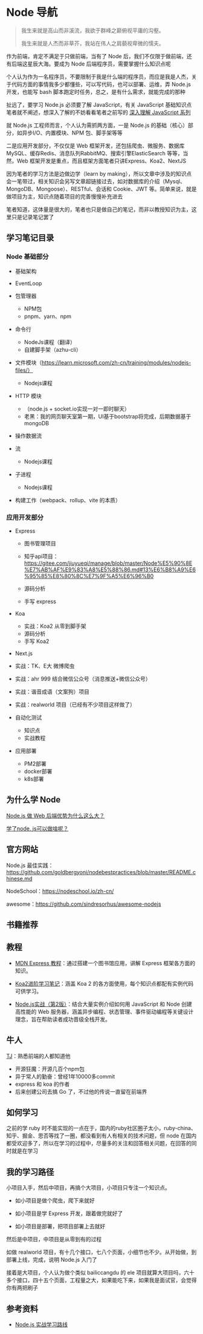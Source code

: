 # Node 导航

> 我生来就是高山而非溪流，我欲于群峰之巅俯视平庸的沟壑。
>
> 我生来就是人杰而非草芥，我站在伟人之肩藐视卑微的懦夫。

作为前端，肯定不满足于只做前端，当有了 Node 后，我们不仅限于做前端，还有后端这星辰大海。要成为 Node 后端程序员，需要掌握什么知识点呢

个人认为作为一名程序员，不要限制于我是什么端的程序员，而应是我是人杰，关于代码方面的事情我多少都懂些，可以写代码，也可以部署、运维，弄 Node.js 开发，也能写 bash 脚本跑定时任务，总之，是有什么需求，就能完成的那种

扯远了，要学习 Node.js 必须要了解 JavaScript，有关 JavaScript 基础知识点笔者就不阐述，想深入了解的不妨看看笔者之前写的 [深入理解 JavaScript 系列](https://fe.azhubaby.com/JavaScript/)

就 Node.js 工程师而言，个人认为需抓两方面，一是 Node.js 的基础（核心）部分，如异步I/O、内置模块、NPM 包、脚手架等等

二是应用开发部分，不仅仅是 Web 框架开发，还包括爬虫、微服务、数据库MySQL、缓存Redis、消息队列RabbitMQ、搜索引擎ElasticSearch 等等，当然，Web 框架开发是重点，而且框架方面笔者只讲Express、Koa2、NextJS

因为笔者的学习方法是边做边学（learn by making），所以文章中涉及的知识点会一笔带过，相关知识会另写文章超链接过去，如对数据库的介绍（Mysql、MongoDB、Mongoose）、RESTful、会话和 Cookie、JWT 等。简单来说，就是做项目为主，知识点随着项目的完善慢慢补充进去

笔者知道，这体量是很大的，笔者也只是做自己的笔记，而非以教授知识为主，这里只是记录笔记罢了



## 学习笔记目录

### Node 基础部分

- 基础架构

- EventLoop

- 包管理器

  - NPM包
  - pnpm、yarn、npm

- 命令行

  - NodeJs课程（翻译）
  - 自建脚手架（azhu-cli）

- 文件模块（https://learn.microsoft.com/zh-cn/training/modules/nodejs-files/）

  - Nodejs课程

- HTTP 模块

  - （node.js + socket.io实现一对一即时聊天）
  - 老黑：我的网页聊天室第一期，UI基于bootstrap将完成，后期数据基于mongoDB

- 操作数据流

- 流

  - Nodejs课程

- 子进程

  - Nodejs课程

- 构建工作（webpack、rollup、vite 的本质）

  

### 应用开发部分

- Express

  - 图书管理项目
  - 知乎api项目：https://gitee.com/jiuyueqi/manage/blob/master/Node%E5%90%8E%E7%AB%AF%E9%83%A8%E5%88%86.md#13%E6%B8%A9%E6%95%85%E8%80%8C%E7%9F%A5%E6%96%B0

  - 源码分析
  - 手写 express

- Koa

  - 实战：Koa2 从零到脚手架
  - 源码分析
  - 手写 Koa2

- Next.js

- 实战：TK、E大 微博爬虫

- 实战：ahr 999 结合微信公众号（消息推送+微信公众号）

- 实战：谐音成语（文案狗）项目

- 实战：realworld 项目（已经有不少项目这样做了）

- 自动化测试
  - 知识点
  - 实战教程
- 应用部署
  - PM2部署
  - docker部署
  - k8s部署





## 为什么学 Node

[Node.js 做 Web 后端优势为什么这么大？](https://www.zhihu.com/question/357717742)

[学了node. js可以做啥呢？](https://www.zhihu.com/question/532172501)





## 官方网站

Node.js 最佳实践：https://github.com/goldbergyoni/nodebestpractices/blob/master/README.chinese.md

NodeSchool：https://nodeschool.io/zh-cn/

awesome：https://github.com/sindresorhus/awesome-nodejs



## 书籍推荐



## 教程

- [MDN Express 教程](https://developer.mozilla.org/zh-CN/docs/Learn/Server-side/Express_Nodejs)：通过搭建一个图书馆应用，讲解 Express 框架各方面的知识。
- [Koa2进阶学习笔记](https://chenshenhai.github.io/koa2-note/)：涵盖 Koa 2 的各方面使用，每个知识点都配有实例代码可供学习。

- [Node.js实战（第2版）](https://book.douban.com/subject/30288107/)：结合大量实例介绍如何用 JavaScript 和 Node 创建高性能的 Web 服务器，涵盖异步编程、状态管理、事件驱动编程等关键设计理念，旨在帮助读者成功晋级全栈开发。



## 牛人

[TJ](https://github.com/tj)：熟悉前端的人都知道他

- 开源狂魔：开源几百个npm包
- 异于常人的勤奋：曾经1年10000多commit
- express 和 koa 的作者
- 后来创建公司去搞 Go 了，不过他的传说一直留在前端界



## 如何学习

之前的学 ruby 时不能实现的一点在于，国内的ruby社区圈子太小，ruby-china、知乎、掘金、思否等找了一圈，都没看到有人有相关的技术问题，但 node 在国内都受欢迎多了，所以在学习的过程中，尽量多的关注和回答相关问题，在回答的同时就是在学习









## 我的学习路径

小项目入手，然后中项目，再搞个大项目，小项目只专注一个知识点。

- 如小项目是做个爬虫，爬下来就好

- 如小项目是学 Express 开发，跟着做完就好了

- 如小项目是部署，把项目部署上去就好

然后是中项目，中项目是从零到有的过程

如做 realworld 项目，有十几个接口，七八个页面，小细节也不少。从开始做，到部署上线，完成，说明 Node.js 入门了

接着是大项目，个人认为做个类似 bailiccangdu 的 ele 项目就算大项目吗，六十多个接口，四十五个页面，工程量之大，如果能吃下来，如果我是面试官，会觉得你有两把刷子







## 参考资料

- [Node.js 实战学习路线](https://github.com/tuture-dev/nodejs-roadmap)
